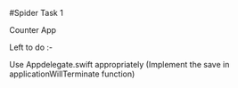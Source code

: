 #Spider Task 1

Counter App

Left to do :-

Use Appdelegate.swift appropriately (Implement the save in applicationWillTerminate function)
